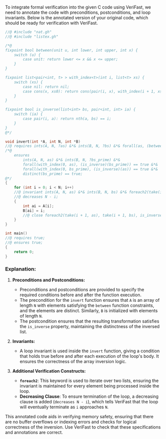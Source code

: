 To integrate formal verification into the given C code using VeriFast, we need to annotate the code with preconditions, postconditions, and loop invariants. Below is the annotated version of your original code, which should be ready for verification with VeriFast.

```c
//@ #include "nat.gh"
//@ #include "listex.gh"

/*@
fixpoint bool between(unit u, int lower, int upper, int x) {
    switch (u) {
        case unit: return lower <= x && x <= upper;
    }
}

fixpoint list<pair<int, t> > with_index<t>(int i, list<t> xs) {
    switch (xs) {
        case nil: return nil;
        case cons(x, xs0): return cons(pair(i, x), with_index(i + 1, xs0));
    }
}

fixpoint bool is_inverse(list<int> bs, pair<int, int> ia) {
    switch (ia) {
        case pair(i, a): return nth(a, bs) == i;
    }
}
@*/

void invert(int *A, int N, int *B)
//@ requires ints(A, N, ?as) &*& ints(B, N, ?bs) &*& forall(as, (between)(unit, 0, N - 1)) == true &*& distinct(as) == true &*& length(bs) == N;
/*@
    ensures
        ints(A, N, as) &*& ints(B, N, ?bs_prime) &*&
        forall(with_index(0, as), (is_inverse)(bs_prime)) == true &*&
        forall(with_index(0, bs_prime), (is_inverse)(as)) == true &*&
        distinct(bs_prime) == true;
@*/
{
    for (int i = 0; i < N; i++)
    //@ invariant ints(A, N, as) &*& ints(B, N, bs) &*& foreach2(take(i, as), take(i, bs), is_inverse);
    //@ decreases N - i;
    {
        int ai = A[i];
        B[ai] = i;
        //@ close foreach2(take(i + 1, as), take(i + 1, bs), is_inverse);
    }
}

int main()
//@ requires true;
//@ ensures true;
{
    return 0;
}
```

### Explanation:

1. **Preconditions and Postconditions:**
   - Preconditions and postconditions are provided to specify the required conditions before and after the function execution. 
   - The precondition for the `invert` function ensures that `A` is an array of length `N` with elements satisfying the `between` function constraints, and the elements are distinct. Similarly, `B` is initialized with elements of length `N`.
   - The postcondition ensures that the resulting transformation satisfies the `is_inverse` property, maintaining the distinctness of the inversed list.

2. **Invariants:**
   - A loop invariant is used inside the `invert` function, giving a condition that holds true before and after each execution of the loop's body. It ensures the correctness of the array inversion logic.

3. **Additional Verification Constructs:**
   - **`foreach2`**: This keyword is used to iterate over two lists, ensuring the invariant is maintained for every element being processed inside the loop.
   - **Decreasing Clause**: To ensure termination of the loop, a decreasing clause is added (`decreases N - i`), which tells VeriFast that the loop will eventually terminate as `i` approaches `N`.

This annotated code aids in verifying memory safety, ensuring that there are no buffer overflows or indexing errors and checks for logical correctness of the inversion. Use VeriFast to check that these specifications and annotations are correct.
